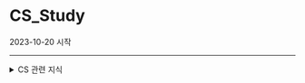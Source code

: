 # CS_Study
2023-10-20 시작

***

<details>
<summary>CS 관련 지식</summary>
<div>
  
  <details>
  <summary>네트워크</summary>
  <div>
    <details>
    <summary>TCP와 UDP의 차이점에 대해서 설명해보세요. (231020)</summary>
    <div>
          * TCP와 UDP는 TCP/ID의 전송계층에서 사용되는 프로토콜
          ** * 전송계층: IP에 의해 전달되는 패킷의 오류를 검사하고 재전송 요구 등의 제어를 담당하는 계층
          * TCP와 UDP 모두 패킷*을 한 컴퓨터에서 다른 컴퓨터로 전달해 주는 IP 프로토콜을 기반으로 구현되어 있지만, 서로 다른 특징을 가짐
          ** * 패킷: 패킷 방식의 컴퓨터 네트워크가 전달하는 데이터의 형식화된 블록이다. 패킷은 제어 정보와 사용자 데이터로 이루어지며, 이는 페이로드라고도 한다. 패킷을 지원하지 않는 컴퓨터 통신 연결은 단순히 바이트, 문자열, 비트를 독립적으로 연속하여 데이터를 전송한다.
          * 공통점
          ** 포트 번호를 이용하여 주소를 지정
          ** 데이터 오류 검사를 위한 체크섬* 존재
          *** * 체크섬(checksum)은 중복 검사의 한 형태로, 오류 정정을 통해, 공간(전자 통신)이나 시간(기억 장치) 속에서 송신된 자료의 무결성을 보호하는 단순한 방법
          *차이점
          <table>
            <tr>
              <th>TCP</th>
              <th>UDP</th>
            </tr>
            <tr>
              <td>연결이 성공해야 통신 가능 (연결형 프로토콜)</td>
              <td>데이터의 경계를 구분하지 않음( Byte-Stream Service)</td>
              <td>신뢰성 있는 데이터 전송 (데이터의 재전송 존재)</td>
              <td>1:1 (Unicast) 통신</td>
              <td>신뢰성이 요구되는 애플리케이션에서 사용</td>
            </tr>
            <tr>
              <td>비연결형 프로토콜 (연결 없이 통신이 가능)</td>
              <td>데이터의 경계를 구분함 (Datagram Service)=독립적</td>
              <td>비신뢰성 있는 데이터 전송 (데이터의 재전송 없음)</td>
              <td>1:1, 1:다(Broadcast), 다:다(Multicast) 통신</td>
              <td>간단한 데이터를 빠른 속도로 전송하고자 하는 애플리케이션에서 사용</td>
            </tr>
          </table>
    </div>
    </details>
  </div>
  </details>
  
</div>
</details>
